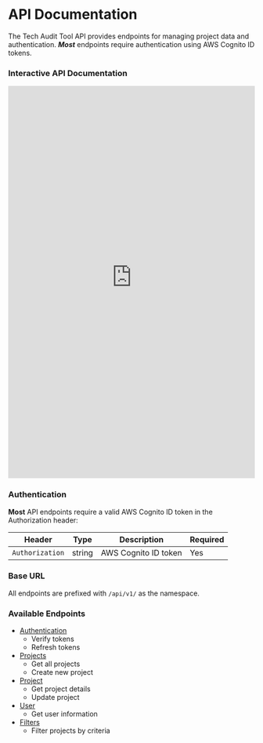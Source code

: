 # API Documentation

The Tech Audit Tool API provides endpoints for managing project data and authentication. ***Most*** endpoints require authentication using AWS Cognito ID tokens.

### Interactive API Documentation

<iframe src="https://tech-audit-tool-api.sdp-dev.aws.onsdigital.uk/" width="100%" height="800px" frameborder="0"></iframe>


### Authentication

**Most** API endpoints require a valid AWS Cognito ID token in the Authorization header:

| Header | Type | Description | Required |
|-----------|-------------|-------------|-------------|
| `Authorization` | string | AWS Cognito ID token | Yes |

### Base URL

All endpoints are prefixed with `/api/v1/` as the namespace.

### Available Endpoints

- [Authentication](endpoints/auth.md)
    - Verify tokens
    - Refresh tokens
- [Projects](endpoints/projects.md)
    - Get all projects
    - Create new project
- [Project](endpoints/project.md)
    - Get project details
    - Update project
- [User](endpoints/user.md)
    - Get user information
- [Filters](endpoints/filter.md)
    - Filter projects by criteria